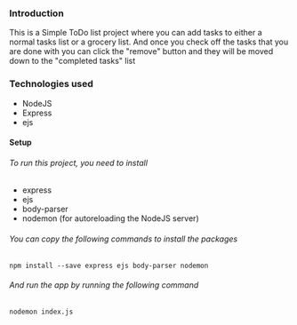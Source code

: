 ### Introduction
This is a Simple ToDo list project where you can add tasks to either a normal tasks list or a grocery list. And once you check off the tasks that you are done with you can click the "remove" button and they will be moved down to the "completed tasks" list

### Technologies used
* NodeJS
* Express
* ejs 

#### Setup
###### To run this project, you need to install
* express
* ejs
* body-parser
* nodemon (for autoreloading the NodeJS server)

###### You can copy the following commands to install the packages
```
npm install --save express ejs body-parser nodemon
```
###### And run the app by running the following command
```
nodemon index.js
```